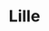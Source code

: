 ---
departement: '59'
title: 'Lille'
candidats:
    - nom: Aubry
      prenom: Martine
      etiquette: 'PS'
    - nom: Spillebout
      prenom: Violette
      etiquette: 'LREM'
      liste: 'Faire respirer Lille'
    - nom: Baly
      prenom: Stéphane
      etiquette: 'EELV'
      liste: 'Lille Verte 2020'
---